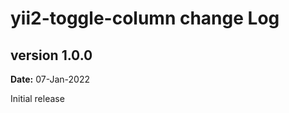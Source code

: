 yii2-toggle-column change Log
===========================

version 1.0.0
-------------
**Date:** 07-Jan-2022

Initial release
